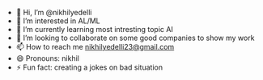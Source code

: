 - 👋 Hi, I’m @nikhilyedelli
- 👀 I’m interested in AL/ML
- 🌱 I’m currently learning most intresting topic AI
- 💞️ I’m looking to collaborate on some good companies to show my work
- 📫 How to reach me nikhilyedelli23@gmail.com
- 😄 Pronouns: nikhil
- ⚡ Fun fact: creating a jokes on bad situation

<!---
nikhilyedelli/nikhilyedelli is a ✨ special ✨ repository because its `README.md` (this file) appears on your GitHub profile.
You can click the Preview link to take a look at your changes.
--->
